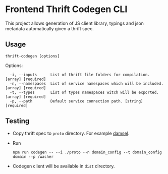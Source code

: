 # Frontend Thrift Codegen CLI

This project allows generation of JS client library, typings and json metadata automatically given a thrift spec.

## Usage

```
thrift-codegen [options]
```

Options:

```
  -i, --inputs      List of thrift file folders for compilation. [array] [required]
  -n, --namespaces  List of service namespaces which will be included. [array] [required]
  -t, --types       List of types namespaces witch will be exported. [array] [required]
  -p, --path        Default service connection path. [string] [required]
```

## Testing

-   Copy thrift spec to `proto` directory. For example [damsel](https://github.com/valitydev/damsel).

-   Run

        npm run codegen -- --i ./proto --n domain_config --t domain_config domain --p /wacher

-   Codegen client will be available in `dist` directory.
